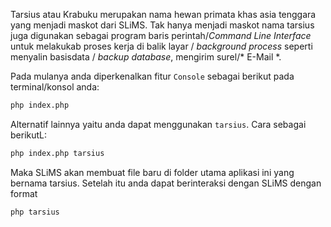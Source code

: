 Tarsius atau Krabuku merupakan nama hewan primata khas asia tenggara yang menjadi maskot dari SLiMS. Tak hanya menjadi maskot nama tarsius juga digunakan sebagai program baris perintah/*Command Line Interface* untuk melakukab proses kerja di balik layar / *background process* seperti menyalin basisdata / *backup database*, mengirim surel/* E-Mail *. 

Pada mulanya anda diperkenalkan fitur ```Console``` sebagai berikut pada terminal/konsol anda:
```bash
php index.php
```
Alternatif lainnya yaitu anda dapat menggunakan ```tarsius```. Cara sebagai berikutL:
```bash
php index.php tarsius
```
Maka SLiMS akan membuat file baru di folder utama aplikasi ini yang bernama tarsius. Setelah itu anda dapat berinteraksi dengan SLiMS dengan format
```bash
php tarsius
```